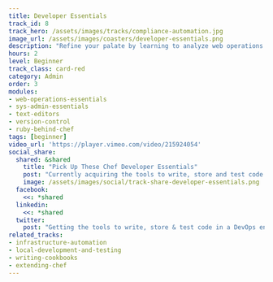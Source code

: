 ```yaml
---
title: Developer Essentials
track_id: 8
track_hero: /assets/images/tracks/compliance-automation.jpg
image_url: /assets/images/coasters/developer-essentials.png
description: "Refine your palate by learning to analyze web operations and describe each component as code in a Chef cookbook. Go hands-on with the tools needed to write, store and test that code in a collaborative DevOps environment."
hours: 2
level: Beginner
track_class: card-red
category: Admin
order: 3
modules:
- web-operations-essentials
- sys-admin-essentials
- text-editors
- version-control
- ruby-behind-chef
tags: [beginner]
video_url: 'https://player.vimeo.com/video/215924054'
social_share:
  shared: &shared
    title: "Pick Up These Chef Developer Essentials"
    post: "Currently acquiring the tools to write, store and test code in a DevOps environment via the `Developer Essentials` track at Learn Chef Rally. Get what you need now."
    image: /assets/images/social/track-share-developer-essentials.png
  facebook:
    <<: *shared
  linkedin:
    <<: *shared
  twitter:
    post: "Getting the tools to write, store & test code in a DevOps environment with Learn Chef's `Developer Essentials` track: "
related_tracks:
- infrastructure-automation
- local-development-and-testing
- writing-cookbooks
- extending-chef
---
```

